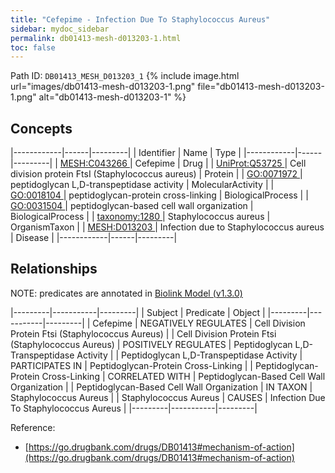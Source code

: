 ```yaml
---
title: "Cefepime - Infection Due To Staphylococcus Aureus"
sidebar: mydoc_sidebar
permalink: db01413-mesh-d013203-1.html
toc: false 
---
```



Path ID: `DB01413_MESH_D013203_1`
{% include image.html url="images/db01413-mesh-d013203-1.png" file="db01413-mesh-d013203-1.png" alt="db01413-mesh-d013203-1" %}

## Concepts

|------------|------|---------|
| Identifier | Name | Type    |
|------------|------|---------|
| <a href="https://identifiers.org/MESH:C043266">MESH:C043266 </a> | Cefepime | Drug |
| <a href="https://identifiers.org/UniProt:Q53725">UniProt:Q53725 </a> | Cell division protein FtsI (Staphylococcus aureus) | Protein |
| <a href="https://identifiers.org/GO:0071972">GO:0071972 </a> | peptidoglycan L,D-transpeptidase activity | MolecularActivity |
| <a href="https://identifiers.org/GO:0018104">GO:0018104 </a> | peptidoglycan-protein cross-linking | BiologicalProcess |
| <a href="https://identifiers.org/GO:0031504">GO:0031504 </a> | peptidoglycan-based cell wall organization | BiologicalProcess |
| <a href="https://identifiers.org/taxonomy:1280">taxonomy:1280 </a> | Staphylococcus aureus | OrganismTaxon |
| <a href="https://identifiers.org/MESH:D013203">MESH:D013203 </a> | Infection due to Staphylococcus aureus | Disease |
|------------|------|---------|

## Relationships


NOTE: predicates are annotated in <a href="https://github.com/biolink/biolink-model/releases/tag/v1.3.0">Biolink Model (v1.3.0)</a>

|---------|-----------|---------|
| Subject | Predicate | Object  |
|---------|-----------|---------|
| Cefepime | NEGATIVELY REGULATES | Cell Division Protein Ftsi (Staphylococcus Aureus) |
| Cell Division Protein Ftsi (Staphylococcus Aureus) | POSITIVELY REGULATES | Peptidoglycan L,D-Transpeptidase Activity |
| Peptidoglycan L,D-Transpeptidase Activity | PARTICIPATES IN | Peptidoglycan-Protein Cross-Linking |
| Peptidoglycan-Protein Cross-Linking | CORRELATED WITH | Peptidoglycan-Based Cell Wall Organization |
| Peptidoglycan-Based Cell Wall Organization | IN TAXON | Staphylococcus Aureus |
| Staphylococcus Aureus | CAUSES | Infection Due To Staphylococcus Aureus |
|---------|-----------|---------|

Reference: 
  - [https://go.drugbank.com/drugs/DB01413#mechanism-of-action](https://go.drugbank.com/drugs/DB01413#mechanism-of-action)
